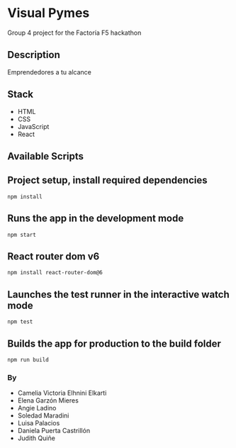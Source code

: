 # Visual Pymes

Group 4 project for the Factoría F5 hackathon

## Description

Emprendedores a tu alcance

## Stack

- HTML
- CSS
- JavaScript
- React

## Available Scripts

## Project setup, install required dependencies
```
npm install
```

## Runs the app in the development mode
```
npm start
```

## React router dom v6
```
npm install react-router-dom@6
```

## Launches the test runner in the interactive watch mode
```
npm test
```

## Builds the app for production to the build folder
```
npm run build
```

### By

- Camelia Victoria Elhnini Elkarti
- Elena Garzón Mieres
- Angie Ladino
- Soledad Maradini
- Luisa Palacios
- Daniela Puerta Castrillón
- Judith Quiñe
